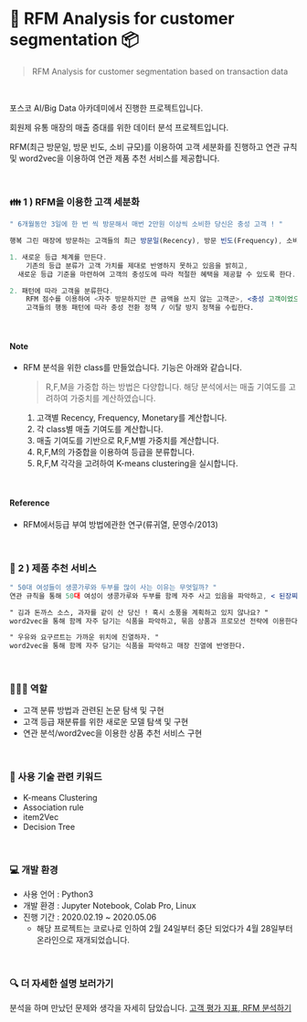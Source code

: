# 🔎 RFM Analysis for customer segmentation 📦
> RFM Analysis for customer segmentation based on transaction data

</br>

포스코 AI/Big Data 아카데미에서 진행한 프로젝트입니다.

회원제 유통 매장의 매출 증대를 위한 데이터 분석 프로젝트입니다.

RFM(최근 방문일, 방문 빈도, 소비 규모)를 이용하여 고객 세분화를 진행하고 연관 규칙 및 word2vec을 이용하여 연관 제품 추천 서비스를 제공합니다.

</br>

### 👪 1 ) RFM을 이용한 고객 세분화
```jsx
" 6개월동안 3일에 한 번 씩 방문해서 매번 2만원 이상씩 소비한 당신은 충성 고객 ! "

행복 그린 매장에 방문하는 고객들의 최근 방문일(Recency), 방문 빈도(Frequency), 소비 규모(Monetary)를 탐색하여 다음 두 목표를 달성한다.

1. 새로운 등급 체계를 만든다.
	기존의 등급 분류가 고객 가치를 제대로 반영하지 못하고 있음을 밝히고,
  새로운 등급 기준을 마련하여 고객의 충성도에 따라 적절한 혜택을 제공할 수 있도록 한다.

2. 패턴에 따라 고객을 분류한다.
	RFM 점수를 이용하여 <자주 방문하지만 큰 금액을 쓰지 않는 고객군>, <충성 고객이었으나 이탈한 고객군>, <관심을 갖기 시작한 신규 고객군> 등으로 고객을 분류하고,
	고객들의 행동 패턴에 따라 충성 전환 정책 / 이탈 방지 정책을 수립한다.
```

</br>

#### Note
* RFM 분석을 위한 class를 만들었습니다. 기능은 아래와 같습니다.
  > R,F,M을 가중합 하는 방법은 다양합니다. 해당 분석에서는 매출 기여도를 고려하여 가중치를 계산하였습니다.
  1. 고객별 Recency, Frequency, Monetary를 계산합니다.
  2. 각 class별 매출 기여도를 계산합니다.
  3. 매출 기여도를 기반으로 R,F,M별 가중치를 계산합니다.
  4. R,F,M의 가중합을 이용하여 등급을 분류합니다.
  5. R,F,M 각각을 고려하여 K-means clustering을 실시합니다.

</br>

#### Reference
* RFM에서등급 부여 방법에관한 연구(류귀열, 문영수/2013)

</br>

### 🛒 **2 ) 제품 추천 서비스**
```jsx
" 50대 여성들이 생콩가루와 두부를 많이 사는 이유는 무엇일까? "
연관 규칙을 통해 50대 여성이 생콩가루와 두부를 함께 자주 사고 있음을 파악하고, < 된장찌개를 위한 재료만 모았어요. > 와 같은 묶음 상품 판매 전략에 이용한다.

" 김과 돈까스 소스, 과자를 같이 산 당신 ! 혹시 소풍을 계획하고 있지 않나요? "
word2vec을 통해 함께 자주 담기는 식품을 파악하고, 묶음 상품과 프로모션 전략에 이용한다.

" 우유와 요구르트는 가까운 위치에 진열하자. "
word2vec을 통해 함께 자주 담기는 식품을 파악하고 매장 진열에 반영한다.
```
</br>

### 🙋🏻‍♀️ 역할

- 고객 분류 방법과 관련된 논문 탐색 및 구현
- 고객 등급 재분류를 위한 새로운 모델 탐색 및 구현
- 연관 분석/word2vec을 이용한 상품 추천 서비스 구현

</br>

### 🔑 사용 기술 관련 키워드

- K-means Clustering
- Association rule
- item2Vec
- Decision Tree

</br>

### 💻 개발 환경

- 사용 언어 : Python3
- 개발 환경 : Jupyter Notebook, Colab Pro, Linux
- 진행 기간 : 2020.02.19 ~ 2020.05.06
    - 해당 프로젝트는 코로나로 인하여 2월 24일부터 중단 되었다가 4월 28일부터 온라인으로 재개되었습니다.

</br>

 ### 🔍 더 자세한 설명 보러가기

분석을 하며 만났던 문제와 생각을 자세히 담았습니다. [고객 평가 지표, RFM 분석하기](https://www.notion.so/RFM-f1cd6f2358554772aff723a085832708)
